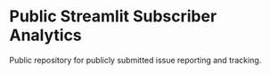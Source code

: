 # Public Streamlit Subscriber Analytics

Public repository for publicly submitted issue reporting and tracking.
